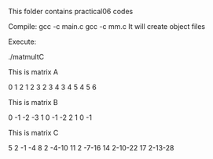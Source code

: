 This folder contains practical06 codes

Compile:
gcc -c main.c
gcc -c mm.c
It will create object files

Execute:

./matmultC

This is matrix A

0 1 2
1 2 3
2 3 4
3 4 5
4 5 6

This is matrix B

0 -1 -2 -3
1 0 -1 -2
2 1 0 -1

This is matrix C

5 2 -1 -4
8 2 -4-10
11 2 -7-16
14 2-10-22
17 2-13-28